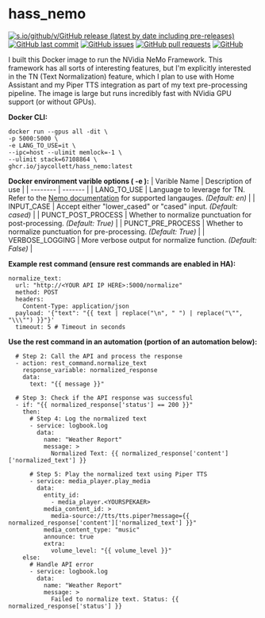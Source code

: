 

  
# hass_nemo
[![s.io/github/v/GitHub release (latest by date including pre-releases)](https://img.shields.io/github/v/release/jaycollett/hass_nemo?include_prereleases)](https://img.shields.io/github/v/release/jaycollett/hass_nemo?include_prereleases)
[![GitHub last commit](https://img.shields.io/github/last-commit/jaycollett/hass_nemo)](https://img.shields.io/github/last-commit/jaycollett/hass_nemo)
[![GitHub issues](https://img.shields.io/github/issues-raw/jaycollett/hass_nemo)](https://img.shields.io/github/issues-raw/jaycollett/hass_nemo)
[![GitHub pull requests](https://img.shields.io/github/issues-pr/jaycollett/hass_nemo)](https://img.shields.io/github/issues-pr/jaycollett/hass_nemo)
[![GitHub](https://img.shields.io/github/license/jaycollett/hass_nemo)](https://img.shields.io/github/license/jaycollett/hass_nemo)

  

I built this Docker image to run the NVidia NeMo Framework. This framework has all sorts of interesting features, but I'm explicitly interested in the TN (Text Normalization) feature, which I plan to use with Home Assistant and my Piper TTS integration as part of my text pre-processing pipeline. The image is large but runs incredibly fast with NVidia GPU support (or without GPUs).

  

**Docker CLI:**

    docker run --gpus all -dit \
    -p 5000:5000 \
    -e LANG_TO_USE=it \
    --ipc=host --ulimit memlock=-1 \
    --ulimit stack=67108864 \
    ghcr.io/jaycollett/hass_nemo:latest


**Docker environment varible options ( -e ):**
| Varible Name    | Description of use |
| -------- | ------- |
| LANG_TO_USE  | Language to leverage for TN. Refer to the [Nemo documentation](https://docs.nvidia.com/nemo-framework/user-guide/latest/nemotoolkit/nlp/text_normalization/wfst/wfst_text_normalization.html#language-support-matrix) for supported langauges. *(Default: en)*  |
| INPUT_CASE | Accept either "lower_cased" or "cased" input. *(Default: cased)*     |
| PUNCT_POST_PROCESS    | Whether to normalize punctuation for post-processing. *(Default: True)*    |
| PUNCT_PRE_PROCESS    | Whether to normalize punctuation for pre-processing. *(Default: True)*    |
| VERBOSE_LOGGING    | More verbose output for normalize function. *(Default: False)*    |

**Example rest command (ensure rest commands are enabled in HA):**

    normalize_text:
      url: "http://<YOUR API IP HERE>:5000/normalize"
      method: POST
      headers:
        Content-Type: application/json
      payload: '{"text": "{{ text | replace("\n", " ") | replace("\"", "\\\"") }}"}'
      timeout: 5 # Timeout in seconds

**Use the rest command in an automation (portion of an automation below):**

      # Step 2: Call the API and process the response
      - action: rest_command.normalize_text
        response_variable: normalized_response
        data:
          text: "{{ message }}"
    
      # Step 3: Check if the API response was successful
      - if: "{{ normalized_response['status'] == 200 }}"
        then:
          # Step 4: Log the normalized text
          - service: logbook.log
            data:
              name: "Weather Report"
              message: >
                Normalized Text: {{ normalized_response['content']['normalized_text'] }}
    
          # Step 5: Play the normalized text using Piper TTS
          - service: media_player.play_media
            data:
              entity_id:
                - media_player.<YOURSPEKAER>
              media_content_id: >
                media-source://tts/tts.piper?message={{ normalized_response['content']['normalized_text'] }}"
              media_content_type: "music"
              announce: true
              extra:
                volume_level: "{{ volume_level }}"
        else:
          # Handle API error
          - service: logbook.log
            data:
              name: "Weather Report"
              message: >
                Failed to normalize text. Status: {{ normalized_response['status'] }}
